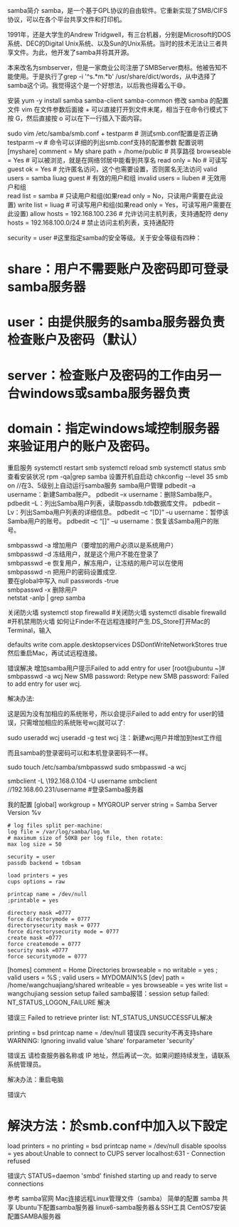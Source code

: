 samba简介
samba，是一个基于GPL协议的自由软件。它重新实现了SMB/CIFS协议，可以在各个平台共享文件和打印机。

1991年，还是大学生的Andrew Tridgwell，有三台机器，分别是Microsoft的DOS系统、DEC的Digital Unix系统、以及Sun的Unix系统。当时的技术无法让三者共享文件。为此，他开发了samba并将其开源。

本来改名为smbserver，但是一家商业公司注册了SMBServer商标。他被告知不能使用。于是执行了grep -i '^s.*m.*b' /usr/share/dict/words，从中选择了samba这个词。我觉得这个是一个好想法，以后我也得着么干😄。

安装
yum -y install samba samba-client samba-common
修改 samba 的配置文件
vim 在文件参数后面接 + 可以直接打开到文件末尾，相当于在命令行模式下按 G，然后直接按 o 可以在下一行插入下面内容。

sudo vim /etc/samba/smb.conf +
testparm # 测试smb.conf配置是否正确
testparm –v # 命令可以详细的列出smb.conf支持的配置参数
配置说明
[myshare] 
comment = My share 
path = /home/public                     # 共享路径 
browseable = Yes                        # 可以被浏览，就是在网络邻居中能看到共享名 
read only = No                          # 可读写 
guest ok = Yes                          # 允许匿名访问，这个也需要设置，否则匿名无法访问 
valid users = samba liuag guest         # 有效的用户和组 
invalid users = liuben                  # 无效用户和组    
read list = samba                       # 只读用户和组(如果read only = No，只读用户需要在此设置) 
write list = liuag                      # 可读写用户和组(如果read only = Yes，可读写用户需要在此设置) 
allow hosts = 192.168.100.236    # 允许访问主机列表，支持通配符 
deny hosts = 192.168.100.0/24    # 禁止访问主机列表，支持通配符 


security = user #这里指定samba的安全等级。关于安全等级有四种：
  # share：用户不需要账户及密码即可登录samba服务器
  # user：由提供服务的samba服务器负责检查账户及密码（默认）
  # server：检查账户及密码的工作由另一台windows或samba服务器负责
  # domain：指定windows域控制服务器来验证用户的账户及密码。


重启服务
systemctl restart smb
systemctl reload smb
systemctl status smb
查看安装状况
rpm -qa|grep samba
设置开机自启动
chkconfig --level 35 smb on             //在3、5级别上自动运行samba服务
samba用户管理
pdbedit –a username：新建Samba账户。
pdbedit –x username：删除Samba账户。
pdbedit –L：列出Samba用户列表，读取passdb.tdb数据库文件。
pdbedit –Lv：列出Samba用户列表的详细信息。
pdbedit –c “[D]” –u username：暂停该Samba用户的账号。
pdbedit –c “[]” –u username：恢复该Samba用户的账号。


smbpasswd -a 增加用户（要增加的用户必须以是系统用户）   
smbpasswd -d 冻结用户，就是这个用户不能在登录了   
smbpasswd -e 恢复用户，解冻用户，让冻结的用户可以在使用   
smbpasswd -n 把用户的密码设置成空.   
             要在global中写入 null passwords -true   
smbpasswd -x  删除用户  
netstat -anlp | grep samba

关闭防火墙
systemctl stop firewalld        #关闭防火墙
systemctl disable firewalld        #开机禁用防火墙
如何让Finder不在远程连接时产生.DS_Store打开Mac的Terminal，输入

defaults write com.apple.desktopservices DSDontWriteNetworkStores true
然后重启Mac，再试试远程连接。

错误解决
增加samba用户提示Failed to add entry for user
[root@ubuntu ~]# smbpasswd -a wcj
New SMB password:
Retype new SMB password:
Failed to add entry for user wcj.

解决办法:

这是因为没有加相应的系统账号，所以会提示Failed to add entry for user的错误，只需增加相应的系统账号wcj就可以了:

sudo useradd wcj useradd -g test wcj 注：新建wcj用户并增加到test工作组

而且samba的登录密码可以和本机登录密码不一样。

sudo touch /etc/samba/smbpasswd
sudo smbpasswd -a wcj

smbclient -L \\192.168.0.104 -U username
smbclient //192.168.60.231/username #登录Samba服务器

我的配置
[global]
    workgroup = MYGROUP
    server string = Samba Server Version %v

    # log files split per-machine:
    log file = /var/log/samba/log.%m
    # maximum size of 50KB per log file, then rotate:
    max log size = 50

    security = user
    passdb backend = tdbsam

    load printers = yes
    cups options = raw

    printcap name = /dev/null
    ;printable = yes

    directory mask =0777
    force directorymode = 0777
    directorysecurity mask = 0777
    force directorysecurity mode = 0777
    create mask =0777
    force createmode = 0777
    security mask =0777
    force securitymode = 0777

[homes]
    comment = Home Directories
    browseable = no
    writable = yes
;   valid users = %S
;   valid users = MYDOMAIN\%S
[dev]
    path = /home/wangchuajiang/shared
    writeable = yes
    browseable = yes
    write list = wangchujiang
session setup failed
samba报错：session setup failed: NT_STATUS_LOGON_FAILURE 解决

错误三
Failed to retrieve printer list: NT_STATUS_UNSUCCESSFUL解决

printing = bsd
printcap name = /dev/null
错误四
security不再支持share
WARNING: Ignoring invalid value 'share' forparameter 'security'

错误五
请检查服务器名称或 IP 地址，然后再试一次。如果问题持续发生，请联系系统管理员。

解决办法：重启电脑

错误六
# 解決方法：於smb.conf中加入以下設定 
load printers = no 
printing = bsd 
printcap name = /dev/null 
disable spoolss = yes 
about:Unable to connect to CUPS server localhost:631 - Connection refused

错误六
STATUS=daemon 'smbd' finished starting up and ready to serve connections

参考
samba官网
Mac连接远程Linux管理文件（samba）
简单的配置 samba 共享
Ubuntu下配置samba服务器
linux6-samba服务器＆SSH工具
CentOS7安装配置SAMBA服务器
